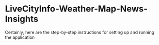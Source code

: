 # LiveCityInfo-Weather-Map-News-Insights
Certainly, here are the step-by-step instructions for setting up and running the application
